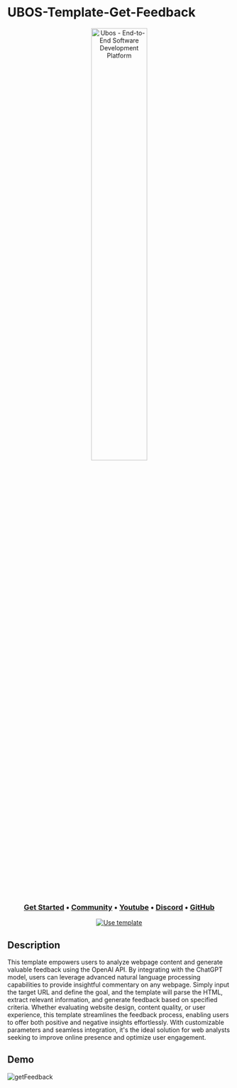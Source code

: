 # UBOS-Template-Get-Feedback

<p align="center">
  <img width="50%" align="center" alt="Ubos - End-to-End Software Development Platform" src="https://ubos.tech/wp-content/uploads/2023/03/cropped-Group-21015-1.png">
</p>

<h3 align="center">
  <b><a href="https://docs.ubos.tech/books/getting-started">Get Started</a></b>
  •
  <a href="https://community.ubos.tech/">Community</a>
  •
  <a href="https://www.youtube.com/@ubos_tech">Youtube</a>
  •
  <a href="https://discord.com/invite/dt59QaptH2">Discord</a>
  •
  <a href="https://github.com/UBOS-tech">GitHub</a>
  </h3>

<div align="center">
  
  [![Use template](https://ubos.tech/wp-content/uploads/2023/06/download-logo.png)](https://platform.ubos.tech/?templateId=65b92ae4fa0b8c0011a147f9)
  
</div>

## Description

This template empowers users to analyze webpage content and generate valuable feedback using the OpenAI API. By integrating with the ChatGPT model, users can leverage advanced natural language processing capabilities to provide insightful commentary on any webpage. Simply input the target URL and define the goal, and the template will parse the HTML, extract relevant information, and generate feedback based on specified criteria. Whether evaluating website design, content quality, or user experience, this template streamlines the feedback process, enabling users to offer both positive and negative insights effortlessly. With customizable parameters and seamless integration, it's the ideal solution for web analysts seeking to improve online presence and optimize user engagement.

## Demo
![getFeedback](https://github.com/UBOS-tech/UBOS-Template-Get-Feedback/assets/107791241/6eba1ed0-bdb6-4df2-ac98-1242f63f3734)

